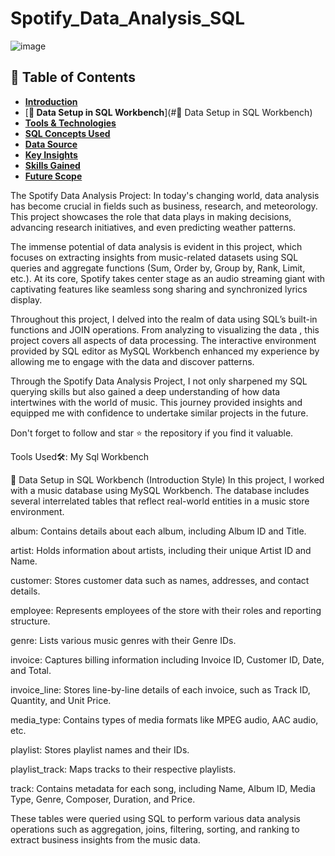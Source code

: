 # Spotify_Data_Analysis_SQL

![image](https://github.com/user-attachments/assets/4bf33359-ddd0-4723-89e0-8af9fcdb4879)

## 📑 Table of Contents

- [**Introduction**](#introduction)
- [**💾 Data Setup in SQL Workbench**](#💾 Data Setup in SQL Workbench)
- [**Tools & Technologies**](#tools--technologies)
- [**SQL Concepts Used**](#sql-concepts-used)
- [**Data Source**](#data-source)
- [**Key Insights**](#key-insights)
- [**Skills Gained**](#skills-gained)
- [**Future Scope**](#future-scope)

The Spotify Data Analysis Project: In today's changing world, data analysis has become crucial in fields such as business, research, and meteorology. This project showcases the role that data plays in making decisions, advancing research initiatives, and even predicting weather patterns.

The immense potential of data analysis is evident in this project, which focuses on extracting insights from music-related datasets using SQL queries and aggregate functions (Sum, Order by, Group by, Rank, Limit,  etc.). At its core, Spotify takes center stage as an audio streaming giant with captivating features like seamless song sharing and synchronized lyrics display.

Throughout this project, I delved into the realm of data using SQL’s built-in functions and JOIN operations. From analyzing to visualizing the data , this project covers all aspects of data processing. The interactive environment provided by SQL editor as MySQL Workbench enhanced my experience by allowing me to engage with the data and discover patterns.

Through the Spotify Data Analysis Project, I not only sharpened my SQL querying skills but also gained a deep understanding of how data intertwines with the world of music. This journey provided insights and equipped me with confidence to undertake similar projects in the future.

Don't forget to follow and star ⭐ the repository if you find it valuable.

Tools Used🛠️:
My Sql Workbench


💾 Data Setup in SQL Workbench (Introduction Style)
In this project, I worked with a music database using MySQL Workbench. The database includes several interrelated tables that reflect real-world entities in a music store environment.

album: Contains details about each album, including Album ID and Title.

artist: Holds information about artists, including their unique Artist ID and Name.

customer: Stores customer data such as names, addresses, and contact details.

employee: Represents employees of the store with their roles and reporting structure.

genre: Lists various music genres with their Genre IDs.

invoice: Captures billing information including Invoice ID, Customer ID, Date, and Total.

invoice_line: Stores line-by-line details of each invoice, such as Track ID, Quantity, and Unit Price.

media_type: Contains types of media formats like MPEG audio, AAC audio, etc.

playlist: Stores playlist names and their IDs.

playlist_track: Maps tracks to their respective playlists.

track: Contains metadata for each song, including Name, Album ID, Media Type, Genre, Composer, Duration, and Price.

These tables were queried using SQL to perform various data analysis operations such as aggregation, joins, filtering, sorting, and ranking to extract business insights from the music data.












